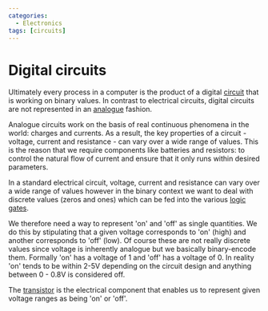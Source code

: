 ```yaml
---
categories:
  - Electronics
tags: [circuits]
---
```


# Digital circuits

Ultimately every process in a computer is the product of a digital
[circuit](/Electronics_and_Hardware/Analogue_circuits/Circuits.md) that is
working on binary values. In contrast to electrical circuits, digital circuits
are not represented in an
[analogue](/Electronics_and_Hardware/Analogue_and_digital.md) fashion.

Analogue circuits work on the basis of real continuous phenomena in the world:
charges and currents. As a result, the key properties of a circuit - voltage,
current and resistance - can vary over a wide range of values. This is the
reason that we require components like batteries and resistors: to control the
natural flow of current and ensure that it only runs within desired parameters.

In a standard electrical circuit, voltage, current and resistance can vary over
a wide range of values however in the binary context we want to deal with
discrete values (zeros and ones) which can be fed into the various
[logic gates](/Electronics_and_Hardware/Digital_circuits/Logic_gates.md).

We therefore need a way to represent 'on' and 'off' as single quantities. We do
this by stipulating that a given voltage corresponds to 'on' (high) and another
corresponds to 'off' (low). Of course these are not really discrete values since
voltage is inherently analogue but we basically binary-encode them. Formally
'on' has a voltage of 1 and 'off' has a voltage of 0. In reality 'on' tends to
be within 2-5V depending on the circuit design and anything between 0 - 0.8V is
considered off.

The [transistor](/Electronics_and_Hardware/Digital_circuits/Transistors.md) is
the electrical component that enables us to represent given voltage ranges as
being 'on' or 'off'.
